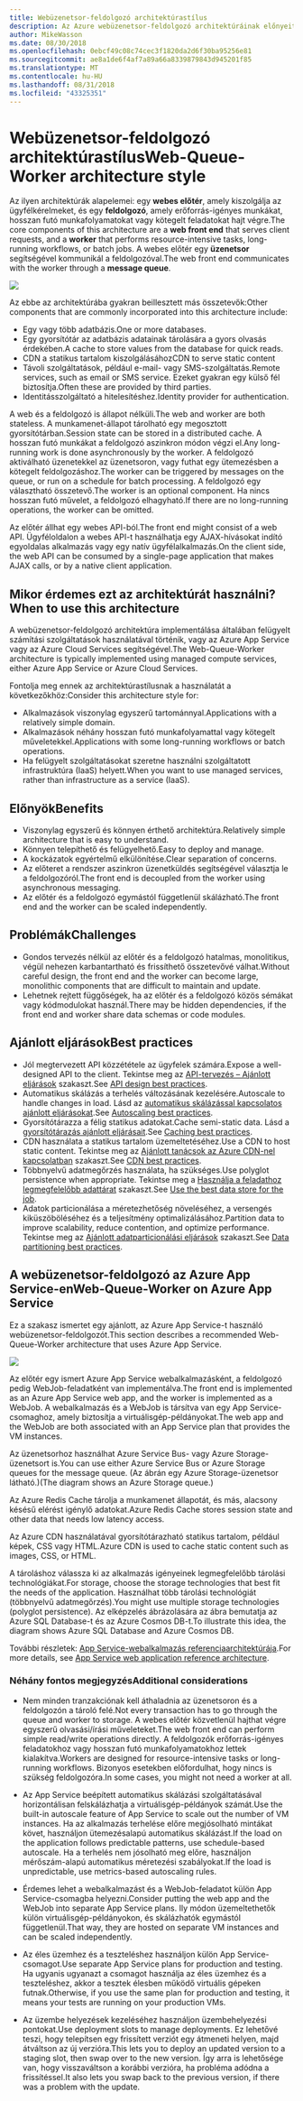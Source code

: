 ```yaml
---
title: Webüzenetsor-feldolgozó architektúrastílus
description: Az Azure webüzenetsor-feldolgozó architektúráinak előnyeit, kihívásait és ajánlott eljárásait ismerteti
author: MikeWasson
ms.date: 08/30/2018
ms.openlocfilehash: 0ebcf49c08c74cec3f1820da2d6f30ba95256e81
ms.sourcegitcommit: ae8a1de6f4af7a89a66a8339879843d945201f85
ms.translationtype: MT
ms.contentlocale: hu-HU
ms.lasthandoff: 08/31/2018
ms.locfileid: "43325351"
---
```

# <a name="web-queue-worker-architecture-style"></a><span data-ttu-id="736d3-103">Webüzenetsor-feldolgozó architektúrastílus</span><span class="sxs-lookup"><span data-stu-id="736d3-103">Web-Queue-Worker architecture style</span></span>

<span data-ttu-id="736d3-104">Az ilyen architektúrák alapelemei: egy **webes előtér**, amely kiszolgálja az ügyfélkérelmeket, és egy **feldolgozó**, amely erőforrás-igényes munkákat, hosszan futó munkafolyamatokat vagy kötegelt feladatokat hajt végre.</span><span class="sxs-lookup"><span data-stu-id="736d3-104">The core components of this architecture are a **web front end** that serves client requests, and a **worker** that performs resource-intensive tasks, long-running workflows, or batch jobs.</span></span>  <span data-ttu-id="736d3-105">A webes előtér egy **üzenetsor** segítségével kommunikál a feldolgozóval.</span><span class="sxs-lookup"><span data-stu-id="736d3-105">The web front end communicates with the worker through a **message queue**.</span></span>  

![](./images/web-queue-worker-logical.svg)

<span data-ttu-id="736d3-106">Az ebbe az architektúrába gyakran beillesztett más összetevők:</span><span class="sxs-lookup"><span data-stu-id="736d3-106">Other components that are commonly incorporated into this architecture include:</span></span>

- <span data-ttu-id="736d3-107">Egy vagy több adatbázis.</span><span class="sxs-lookup"><span data-stu-id="736d3-107">One or more databases.</span></span> 
- <span data-ttu-id="736d3-108">Egy gyorsítótár az adatbázis adatainak tárolására a gyors olvasás érdekében.</span><span class="sxs-lookup"><span data-stu-id="736d3-108">A cache to store values from the database for quick reads.</span></span>
- <span data-ttu-id="736d3-109">CDN a statikus tartalom kiszolgálásához</span><span class="sxs-lookup"><span data-stu-id="736d3-109">CDN to serve static content</span></span>
- <span data-ttu-id="736d3-110">Távoli szolgáltatások, például e-mail- vagy SMS-szolgáltatás.</span><span class="sxs-lookup"><span data-stu-id="736d3-110">Remote services, such as email or SMS service.</span></span> <span data-ttu-id="736d3-111">Ezeket gyakran egy külső fél biztosítja.</span><span class="sxs-lookup"><span data-stu-id="736d3-111">Often these are provided by third parties.</span></span>
- <span data-ttu-id="736d3-112">Identitásszolgáltató a hitelesítéshez.</span><span class="sxs-lookup"><span data-stu-id="736d3-112">Identity provider for authentication.</span></span>

<span data-ttu-id="736d3-113">A web és a feldolgozó is állapot nélküli.</span><span class="sxs-lookup"><span data-stu-id="736d3-113">The web and worker are both stateless.</span></span> <span data-ttu-id="736d3-114">A munkamenet-állapot tárolható egy megosztott gyorsítótárban.</span><span class="sxs-lookup"><span data-stu-id="736d3-114">Session state can be stored in a distributed cache.</span></span> <span data-ttu-id="736d3-115">A hosszan futó munkákat a feldolgozó aszinkron módon végzi el.</span><span class="sxs-lookup"><span data-stu-id="736d3-115">Any long-running work is done asynchronously by the worker.</span></span> <span data-ttu-id="736d3-116">A feldolgozó aktiválható üzenetekkel az üzenetsoron, vagy futhat egy ütemezésben a kötegelt feldolgozáshoz.</span><span class="sxs-lookup"><span data-stu-id="736d3-116">The worker can be triggered by messages on the queue, or run on a schedule for batch processing.</span></span> <span data-ttu-id="736d3-117">A feldolgozó egy választható összetevő.</span><span class="sxs-lookup"><span data-stu-id="736d3-117">The worker is an optional component.</span></span> <span data-ttu-id="736d3-118">Ha nincs hosszan futó művelet, a feldolgozó elhagyható.</span><span class="sxs-lookup"><span data-stu-id="736d3-118">If there are no long-running operations, the worker can be omitted.</span></span>  

<span data-ttu-id="736d3-119">Az előtér állhat egy webes API-ból.</span><span class="sxs-lookup"><span data-stu-id="736d3-119">The front end might consist of a web API.</span></span> <span data-ttu-id="736d3-120">Ügyféloldalon a webes API-t használhatja egy AJAX-hívásokat indító egyoldalas alkalmazás vagy egy natív ügyfélalkalmazás.</span><span class="sxs-lookup"><span data-stu-id="736d3-120">On the client side, the web API can be consumed by a single-page application that makes AJAX calls, or by a native client application.</span></span>

## <a name="when-to-use-this-architecture"></a><span data-ttu-id="736d3-121">Mikor érdemes ezt az architektúrát használni?</span><span class="sxs-lookup"><span data-stu-id="736d3-121">When to use this architecture</span></span>

<span data-ttu-id="736d3-122">A webüzenetsor-feldolgozó architektúra implementálása általában felügyelt számítási szolgáltatások használatával történik, vagy az Azure App Service vagy az Azure Cloud Services segítségével.</span><span class="sxs-lookup"><span data-stu-id="736d3-122">The Web-Queue-Worker architecture is typically implemented using managed compute services, either Azure App Service or Azure Cloud Services.</span></span> 

<span data-ttu-id="736d3-123">Fontolja meg ennek az architektúrastílusnak a használatát a következőkhöz:</span><span class="sxs-lookup"><span data-stu-id="736d3-123">Consider this architecture style for:</span></span>

- <span data-ttu-id="736d3-124">Alkalmazások viszonylag egyszerű tartománnyal.</span><span class="sxs-lookup"><span data-stu-id="736d3-124">Applications with a relatively simple domain.</span></span>
- <span data-ttu-id="736d3-125">Alkalmazások néhány hosszan futó munkafolyamattal vagy kötegelt műveletekkel.</span><span class="sxs-lookup"><span data-stu-id="736d3-125">Applications with some long-running workflows or batch operations.</span></span>
- <span data-ttu-id="736d3-126">Ha felügyelt szolgáltatásokat szeretne használni szolgáltatott infrastruktúra (IaaS) helyett.</span><span class="sxs-lookup"><span data-stu-id="736d3-126">When you want to use managed services, rather than infrastructure as a service (IaaS).</span></span>

## <a name="benefits"></a><span data-ttu-id="736d3-127">Előnyök</span><span class="sxs-lookup"><span data-stu-id="736d3-127">Benefits</span></span>

- <span data-ttu-id="736d3-128">Viszonylag egyszerű és könnyen érthető architektúra.</span><span class="sxs-lookup"><span data-stu-id="736d3-128">Relatively simple architecture that is easy to understand.</span></span>
- <span data-ttu-id="736d3-129">Könnyen telepíthető és felügyelhető.</span><span class="sxs-lookup"><span data-stu-id="736d3-129">Easy to deploy and manage.</span></span>
- <span data-ttu-id="736d3-130">A kockázatok egyértelmű elkülönítése.</span><span class="sxs-lookup"><span data-stu-id="736d3-130">Clear separation of concerns.</span></span>
- <span data-ttu-id="736d3-131">Az előteret a rendszer aszinkron üzenetküldés segítségével választja le a feldolgozóról.</span><span class="sxs-lookup"><span data-stu-id="736d3-131">The front end is decoupled from the worker using asynchronous messaging.</span></span>
- <span data-ttu-id="736d3-132">Az előtér és a feldolgozó egymástól függetlenül skálázható.</span><span class="sxs-lookup"><span data-stu-id="736d3-132">The front end and the worker can be scaled independently.</span></span>

## <a name="challenges"></a><span data-ttu-id="736d3-133">Problémák</span><span class="sxs-lookup"><span data-stu-id="736d3-133">Challenges</span></span>

- <span data-ttu-id="736d3-134">Gondos tervezés nélkül az előtér és a feldolgozó hatalmas, monolitikus, végül nehezen karbantartható és frissíthető összetevővé válhat.</span><span class="sxs-lookup"><span data-stu-id="736d3-134">Without careful design, the front end and the worker can become large, monolithic components that are difficult to maintain and update.</span></span>
- <span data-ttu-id="736d3-135">Lehetnek rejtett függőségek, ha az előtér és a feldolgozó közös sémákat vagy kódmodulokat használ.</span><span class="sxs-lookup"><span data-stu-id="736d3-135">There may be hidden dependencies, if the front end and worker share data schemas or code modules.</span></span> 

## <a name="best-practices"></a><span data-ttu-id="736d3-136">Ajánlott eljárások</span><span class="sxs-lookup"><span data-stu-id="736d3-136">Best practices</span></span>

- <span data-ttu-id="736d3-137">Jól megtervezett API közzététele az ügyfelek számára.</span><span class="sxs-lookup"><span data-stu-id="736d3-137">Expose a well-designed API to the client.</span></span> <span data-ttu-id="736d3-138">Tekintse meg az [API-tervezés – Ajánlott eljárások][api-design] szakaszt.</span><span class="sxs-lookup"><span data-stu-id="736d3-138">See [API design best practices][api-design].</span></span>
- <span data-ttu-id="736d3-139">Automatikus skálázás a terhelés változásának kezelésére.</span><span class="sxs-lookup"><span data-stu-id="736d3-139">Autoscale to handle changes in load.</span></span> <span data-ttu-id="736d3-140">Lásd az [automatikus skálázással kapcsolatos ajánlott eljárásokat][autoscaling].</span><span class="sxs-lookup"><span data-stu-id="736d3-140">See [Autoscaling best practices][autoscaling].</span></span>
- <span data-ttu-id="736d3-141">Gyorsítótárazza a félig statikus adatokat.</span><span class="sxs-lookup"><span data-stu-id="736d3-141">Cache semi-static data.</span></span> <span data-ttu-id="736d3-142">Lásd a [gyorsítótárazás ajánlott eljárásait][caching].</span><span class="sxs-lookup"><span data-stu-id="736d3-142">See [Caching best practices][caching].</span></span>
- <span data-ttu-id="736d3-143">CDN használata a statikus tartalom üzemeltetéséhez.</span><span class="sxs-lookup"><span data-stu-id="736d3-143">Use a CDN to host static content.</span></span> <span data-ttu-id="736d3-144">Tekintse meg az [Ajánlott tanácsok az Azure CDN-nel kapcsolatban][cdn] szakaszt.</span><span class="sxs-lookup"><span data-stu-id="736d3-144">See [CDN best practices][cdn].</span></span>
- <span data-ttu-id="736d3-145">Többnyelvű adatmegőrzés használata, ha szükséges.</span><span class="sxs-lookup"><span data-stu-id="736d3-145">Use polyglot persistence when appropriate.</span></span> <span data-ttu-id="736d3-146">Tekintse meg a [Használja a feladathoz legmegfelelőbb adattárat][polyglot] szakaszt.</span><span class="sxs-lookup"><span data-stu-id="736d3-146">See [Use the best data store for the job][polyglot].</span></span>
- <span data-ttu-id="736d3-147">Adatok particionálása a méretezhetőség növeléséhez, a versengés kiküszöböléséhez és a teljesítmény optimalizálásához.</span><span class="sxs-lookup"><span data-stu-id="736d3-147">Partition data to improve scalability, reduce contention, and optimize performance.</span></span> <span data-ttu-id="736d3-148">Tekintse meg az [Ajánlott adatparticionálási eljárások][data-partition] szakaszt.</span><span class="sxs-lookup"><span data-stu-id="736d3-148">See [Data partitioning best practices][data-partition].</span></span>


## <a name="web-queue-worker-on-azure-app-service"></a><span data-ttu-id="736d3-149">A webüzenetsor-feldolgozó az Azure App Service-en</span><span class="sxs-lookup"><span data-stu-id="736d3-149">Web-Queue-Worker on Azure App Service</span></span>

<span data-ttu-id="736d3-150">Ez a szakasz ismertet egy ajánlott, az Azure App Service-t használó webüzenetsor-feldolgozót.</span><span class="sxs-lookup"><span data-stu-id="736d3-150">This section describes a recommended Web-Queue-Worker architecture that uses Azure App Service.</span></span> 

![](./images/web-queue-worker-physical.png)

<span data-ttu-id="736d3-151">Az előtér egy ismert Azure App Service webalkalmazásként, a feldolgozó pedig WebJob-feladatként van implementálva.</span><span class="sxs-lookup"><span data-stu-id="736d3-151">The front end is implemented as an Azure App Service web app, and the worker is implemented as a WebJob.</span></span> <span data-ttu-id="736d3-152">A webalkalmazás és a WebJob is társítva van egy App Service-csomaghoz, amely biztosítja a virtuálisgép-példányokat.</span><span class="sxs-lookup"><span data-stu-id="736d3-152">The web app and the WebJob are both associated with an App Service plan that provides the VM instances.</span></span> 

<span data-ttu-id="736d3-153">Az üzenetsorhoz használhat Azure Service Bus- vagy Azure Storage-üzenetsort is.</span><span class="sxs-lookup"><span data-stu-id="736d3-153">You can use either Azure Service Bus or Azure Storage queues for the message queue.</span></span> <span data-ttu-id="736d3-154">(Az ábrán egy Azure Storage-üzenetsor látható.)</span><span class="sxs-lookup"><span data-stu-id="736d3-154">(The diagram shows an Azure Storage queue.)</span></span>

<span data-ttu-id="736d3-155">Az Azure Redis Cache tárolja a munkamenet állapotát, és más, alacsony késésű elérést igénylő adatokat.</span><span class="sxs-lookup"><span data-stu-id="736d3-155">Azure Redis Cache stores session state and other data that needs low latency access.</span></span>

<span data-ttu-id="736d3-156">Az Azure CDN használatával gyorsítótárazható statikus tartalom, például képek, CSS vagy HTML.</span><span class="sxs-lookup"><span data-stu-id="736d3-156">Azure CDN is used to cache static content such as images, CSS, or HTML.</span></span>

<span data-ttu-id="736d3-157">A tároláshoz válassza ki az alkalmazás igényeinek legmegfelelőbb tárolási technológiákat.</span><span class="sxs-lookup"><span data-stu-id="736d3-157">For storage, choose the storage technologies that best fit the needs of the application.</span></span> <span data-ttu-id="736d3-158">Használhat több tárolási technológiát (többnyelvű adatmegőrzés).</span><span class="sxs-lookup"><span data-stu-id="736d3-158">You might use multiple storage technologies (polyglot persistence).</span></span> <span data-ttu-id="736d3-159">Az elképzelés ábrázolására az ábra bemutatja az Azure SQL Database-t és az Azure Cosmos DB-t.</span><span class="sxs-lookup"><span data-stu-id="736d3-159">To illustrate this idea, the diagram shows Azure SQL Database and Azure Cosmos DB.</span></span>  

<span data-ttu-id="736d3-160">További részletek: [App Service-webalkalmazás referenciaarchitektúrája][scalable-web-app].</span><span class="sxs-lookup"><span data-stu-id="736d3-160">For more details, see [App Service web application reference architecture][scalable-web-app].</span></span>

### <a name="additional-considerations"></a><span data-ttu-id="736d3-161">Néhány fontos megjegyzés</span><span class="sxs-lookup"><span data-stu-id="736d3-161">Additional considerations</span></span>

- <span data-ttu-id="736d3-162">Nem minden tranzakciónak kell áthaladnia az üzenetsoron és a feldolgozón a tároló felé.</span><span class="sxs-lookup"><span data-stu-id="736d3-162">Not every transaction has to go through the queue and worker to storage.</span></span> <span data-ttu-id="736d3-163">A webes előtér közvetlenül hajthat végre egyszerű olvasási/írási műveleteket.</span><span class="sxs-lookup"><span data-stu-id="736d3-163">The web front end can perform simple read/write operations directly.</span></span> <span data-ttu-id="736d3-164">A feldolgozók erőforrás-igényes feladatokhoz vagy hosszan futó munkafolyamatokhoz lettek kialakítva.</span><span class="sxs-lookup"><span data-stu-id="736d3-164">Workers are designed for resource-intensive tasks or long-running workflows.</span></span> <span data-ttu-id="736d3-165">Bizonyos esetekben előfordulhat, hogy nincs is szükség feldolgozóra.</span><span class="sxs-lookup"><span data-stu-id="736d3-165">In some cases, you might not need a worker at all.</span></span>

- <span data-ttu-id="736d3-166">Az App Service beépített automatikus skálázási szolgáltatásával horizontálisan felskálázhatja a virtuálisgép-példányok számát.</span><span class="sxs-lookup"><span data-stu-id="736d3-166">Use the built-in autoscale feature of App Service to scale out the number of VM instances.</span></span> <span data-ttu-id="736d3-167">Ha az alkalmazás terhelése előre megjósolható mintákat követ, használjon ütemezésalapú automatikus skálázást.</span><span class="sxs-lookup"><span data-stu-id="736d3-167">If the load on the application follows predictable patterns, use schedule-based autoscale.</span></span> <span data-ttu-id="736d3-168">Ha a terhelés nem jósolható meg előre, használjon mérőszám-alapú automatikus méretezési szabályokat.</span><span class="sxs-lookup"><span data-stu-id="736d3-168">If the load is unpredictable, use metrics-based autoscaling rules.</span></span>      

- <span data-ttu-id="736d3-169">Érdemes lehet a webalkalmazást és a WebJob-feladatot külön App Service-csomagba helyezni.</span><span class="sxs-lookup"><span data-stu-id="736d3-169">Consider putting the web app and the WebJob into separate App Service plans.</span></span> <span data-ttu-id="736d3-170">Ily módon üzemeltethetők külön virtuálisgép-példányokon, és skálázhatók egymástól függetlenül.</span><span class="sxs-lookup"><span data-stu-id="736d3-170">That way, they are hosted on separate VM instances and can be scaled independently.</span></span> 

- <span data-ttu-id="736d3-171">Az éles üzemhez és a teszteléshez használjon külön App Service-csomagot.</span><span class="sxs-lookup"><span data-stu-id="736d3-171">Use separate App Service plans for production and testing.</span></span> <span data-ttu-id="736d3-172">Ha ugyanis ugyanazt a csomagot használja az éles üzemhez és a teszteléshez, akkor a tesztek élesben működő virtuális gépeken futnak.</span><span class="sxs-lookup"><span data-stu-id="736d3-172">Otherwise, if you use the same plan for production and testing, it means your tests are running on your production VMs.</span></span>

- <span data-ttu-id="736d3-173">Az üzembe helyezések kezeléséhez használjon üzembehelyezési pontokat.</span><span class="sxs-lookup"><span data-stu-id="736d3-173">Use deployment slots to manage deployments.</span></span> <span data-ttu-id="736d3-174">Ez lehetővé teszi, hogy telepítsen egy frissített verziót egy átmeneti helyen, majd átváltson az új verzióra.</span><span class="sxs-lookup"><span data-stu-id="736d3-174">This lets you to deploy an updated version to a staging slot, then swap over to the new version.</span></span> <span data-ttu-id="736d3-175">Így arra is lehetősége van, hogy visszaváltson a korábbi verzióra, ha probléma adódna a frissítéssel.</span><span class="sxs-lookup"><span data-stu-id="736d3-175">It also lets you swap back to the previous version, if there was a problem with the update.</span></span>

<!-- links -->

[api-design]: ../../best-practices/api-design.md
[autoscaling]: ../../best-practices/auto-scaling.md
[caching]: ../../best-practices/caching.md
[cdn]: ../../best-practices/cdn.md
[data-partition]: ../../best-practices/data-partitioning.md
[polyglot]: ../design-principles/use-the-best-data-store.md
[scalable-web-app]: ../../reference-architectures/app-service-web-app/scalable-web-app.md